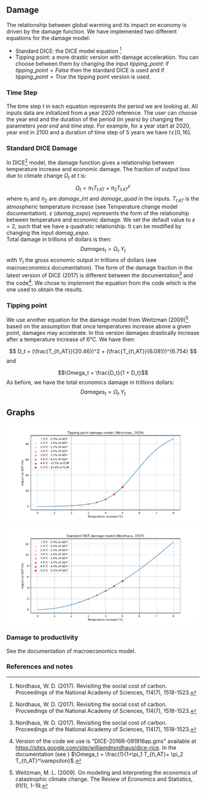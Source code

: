 ## Damage 
The relationship between global warming and its impact on economy is driven by the damage function. We have implemented two different equations for the damage model: 
* Standard DICE: the DICE model equation [^1] 
* Tipping point: a more drastic version with damage acceleration. 
You can choose between them by changing the input $tipping\_point$: if $tipping\_point = False$ then the standard DICE is used and if $tipping\_point = True$ the tipping point version is used. 

### Time Step 
The time step $t$ in each equation represents the period we are looking at. All inputs data are initialized from a year 2020 reference. The user can choose the year end and the duration of the period (in years) by changing the parameters $year\, end$ and $time \,step$. For example, for a year start at 2020, year end in 2100 and a duration of time step of 5 years we have $t \, \epsilon \,[0, 16]$.

### Standard DICE Damage
In DICE[^1] model, the damage function gives a relationship between temperature increase and economic damage. The fraction of output loss due to climate change $\Omega_t$ at $t$ is: 
$$\Omega_t = \pi_1 T_{t\,AT}+ \pi_2 T_{t\,AT}^\varepsilon$$ 
where $\pi_1$ and  $\pi_2$ are $damage\_int$ and $damage\_quad$ in the inputs. $T_{t\,AT}$ is the atmospheric temperature increase (see Temperature change model documentation). $\varepsilon$ ($damag\_expo$) represents the form of the relationship between temperature and economic damage. We set the default value to $\varepsilon = 2$, such that we have a quadratic relationship. It can be modified by changing the input $damag\_expo$.   
Total damage in trillions of dollars is then: 
$$Damages_t = \Omega _t. Y_t$$
with $Y_t$ the gross economic output in trillions of dollars (see macroeconomics documentation). 
The form of the damage fraction in the latest version of DICE (2017) is different between the documentation[^1] and the code[^3]. We chose to implement the equation from the code which is the one used to obtain the results. 
### Tipping point
We use another equation for the damage model from Weitzman (2009)[^2] based on the assumption that once temperatures increase above a given point, damages may accelerate. In this version damages drastically increase after a temperature increase of 6°C. We have then:

$$ D_t = (\frac{T_{t\,AT}}{20.46})^2 + (\frac{T_{t\,AT}}{6.081})^{6.754} $$
and

$$\Omega_t = \frac{D_t}{1 + D_t}$$
As before, we have the total economics damage in trillions dollars:  
$$Damages_t = \Omega _t. Y_t$$

## Graphs

![](tipping_point_damage_model.png)



![](dice_damage_model.png)

### Damage to productivity 
See the documentation of macroeconomics model. 

### References and notes 
[^1]: Nordhaus, W. D. (2017). Revisiting the social cost of carbon. Proceedings of the National Academy of Sciences, 114(7), 1518-1523.

[^2]: Weitzman, M. L. (2009). On modeling and interpreting the economics of catastrophic climate change. The Review of Economics and Statistics, 91(1), 1-19.

[^3]: Version of the code we use is "DICE-2016R-091916ap.gms" available at https://sites.google.com/site/williamdnordhaus/dice-rice. In the documentation (see [^1] ) $\Omega_t = \frac{1}{1+\pi_1 T_{t\,AT}+ \pi_2 T_{t\,AT}^\varepsilon}$. 
